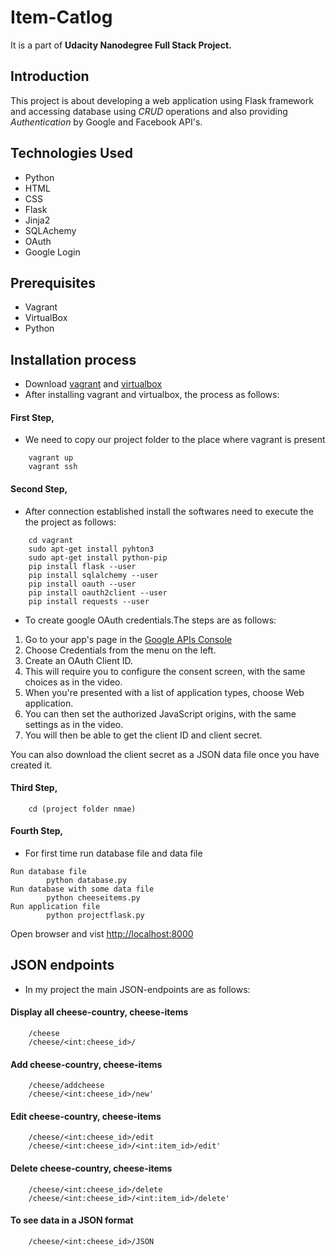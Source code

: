 # Item-Catlog
It is a part of **Udacity Nanodegree Full Stack Project.**

## Introduction ##
This project is about developing a web application using Flask framework and accessing database using *CRUD* operations and also providing *Authentication* by Google and Facebook API's.

## Technologies Used ##
- Python
- HTML
- CSS
- Flask
- Jinja2
- SQLAchemy
- OAuth
- Google Login

##  Prerequisites ##
* Vagrant
* VirtualBox
* Python

## Installation process ##
*  Download [vagrant](https://www.vagrantup.com/downloads.html) and [virtualbox](https://www.virtualbox.org/wiki/Download_Old_Builds_5_1)
* After installing  vagrant and virtualbox, the process as follows:

#### First Step,
* We need to copy our project folder to the place where vagrant is present
```
	vagrant up
	vagrant ssh
```
#### Second Step,
* After connection established install the softwares need to execute the the project as follows:
```
  	cd vagrant
	sudo apt-get install pyhton3
	sudo apt-get install python-pip
	pip install flask --user
	pip install sqlalchemy --user
  	pip install oauth --user
  	pip install oauth2client --user
  	pip install requests --user
```
* To create google OAuth credentials.The steps are as follows:

1) Go to your app's page in the [Google APIs Console](https://console.developers.google.com/apis)
2) Choose Credentials from the menu on the left.
3) Create an OAuth Client ID.
4) This will require you to configure the consent screen, with the same choices as in the video.
5) When you're presented with a list of application types, choose Web application.
6) You can then set the authorized JavaScript origins, with the same settings as in the video.
7) You will then be able to get the client ID and client secret.

You can also download the client secret as a JSON data file once you have created it.
  
#### Third Step,
```
	cd (project folder nmae)
```

#### Fourth Step,
* For first time run database file and data file
```
Run database file 
		python database.py
Run database with some data file
		python cheeseitems.py
Run application file
		python projectflask.py
```
Open browser and vist  [http://localhost:8000](http://localhost:8000)

## JSON endpoints
* In my project the main JSON-endpoints are as follows:
#### Display all cheese-country, cheese-items
```
	/cheese
	/cheese/<int:cheese_id>/
```
####  Add cheese-country, cheese-items
```
	/cheese/addcheese
	/cheese/<int:cheese_id>/new'
```

####  Edit cheese-country, cheese-items
```
	/cheese/<int:cheese_id>/edit
	/cheese/<int:cheese_id>/<int:item_id>/edit'
```
####  Delete cheese-country, cheese-items
```
	/cheese/<int:cheese_id>/delete
	/cheese/<int:cheese_id>/<int:item_id>/delete'
```
#### To see data in a JSON format
```
	/cheese/<int:cheese_id>/JSON
```


